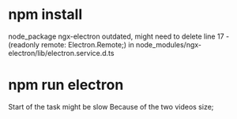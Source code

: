 # npm install

node_package ngx-electron outdated, might need to delete line 17 - (readonly remote: Electron.Remote;) in node_modules/ngx-electron/lib/electron.service.d.ts

# npm run electron

Start of the task might be slow Because of the two videos size;
